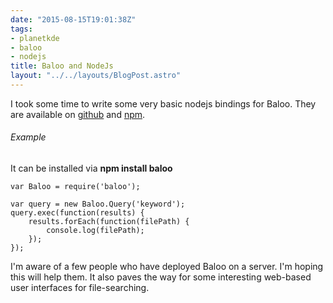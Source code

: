 ```yaml
---
date: "2015-08-15T19:01:38Z"
tags:
- planetkde
- baloo
- nodejs
title: Baloo and NodeJs
layout: "../../layouts/BlogPost.astro"
---
```


I took some time to write some very basic nodejs bindings for Baloo. They are available on [github](https://github.com/vHanda/node-baloo) and [npm](https://www.npmjs.com/package/baloo).

###### Example
It can be installed via **npm install baloo**

```node
var Baloo = require('baloo');

var query = new Baloo.Query('keyword');
query.exec(function(results) {
    results.forEach(function(filePath) {
        console.log(filePath);
    });
});
```

I'm aware of a few people who have deployed Baloo on a server. I'm hoping this will help them. It also paves the way for some interesting web-based user interfaces for file-searching.
